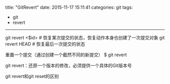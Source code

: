 title: "GitRevert"
date: 2015-11-17 15:11:41
categories: git
tags:
  - git
  - revert
---


   git revert <$id>    # 恢复某次提交的状态，恢复动作本身也创建了一次提交对象
git revert HEAD     # 恢复最后一次提交的状态


重置一个提交（通过创建一个截然不同的新提交）
$ git revert <commit>

git revert：还原一个版本的修改，必须提供一个具体的Git版本号

git revert和git reset的区别

